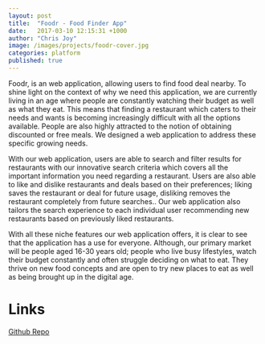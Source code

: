 ```yaml
---
layout: post
title:  "Foodr - Food Finder App"
date:   2017-03-10 12:15:31 +1000
author: "Chris Joy"
image: /images/projects/foodr-cover.jpg
categories: platform
published: true
---
```


Foodr, is an web application, allowing users to find food deal nearby. To shine light on the context of why we need this application, we are currently living in an age where people are constantly watching their budget as well as what they eat. This means that finding a restaurant which caters to their needs and wants is becoming increasingly difficult with all the options available. People are also highly attracted to the notion of obtaining discounted or free meals. We designed a web application to address these specific growing needs.

With our web application, users are able to search and filter results for restaurants with our innovative search criteria which covers all the important information you need regarding a restaurant. Users are also able to like and dislike restaurants and deals based on their preferences; liking saves the restaurant or deal for future usage, disliking removes the restaurant completely from future searches.. Our web application also tailors the search experience to each individual user recommending new restaurants based on previously liked restaurants.

With all these niche features our web application offers, it is clear to see that the application has a use for everyone. Although, our primary market will be people aged 16-30 years old; people who live busy lifestyles, watch their budget constantly and often struggle deciding on what to eat. They thrive on new food concepts and are open to try new places to eat as well as being brought up in the digital age.

# Links
[Github Repo](http://github.com/mrchrisjoy/foodr)